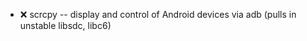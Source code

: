 - :x:  scrcpy  --		display and control of Android devices via adb (pulls in unstable libsdc, libc6)

